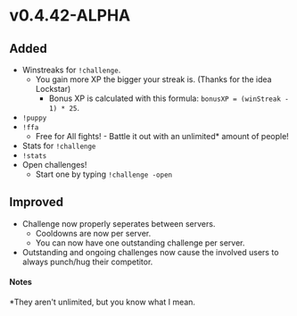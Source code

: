 # v0.4.42-ALPHA

## Added
- Winstreaks for `!challenge`.
  - You gain more XP the bigger your streak is. (Thanks for the idea Lockstar)
    - Bonus XP is calculated with this formula: `bonusXP = (winStreak - 1) * 25`.
- `!puppy`
- `!ffa`
  - Free for All fights! - Battle it out with an unlimited* amount of people!
- Stats for `!challenge`
- `!stats`
- Open challenges!
  - Start one by typing `!challenge -open`

## Improved
- Challenge now properly seperates between servers.
  - Cooldowns are now per server.
  - You can now have one outstanding challenge per server.
- Outstanding and ongoing challenges now cause the involved users to always punch/hug their competitor.

#### Notes
\*They aren't unlimited, but you know what I mean.